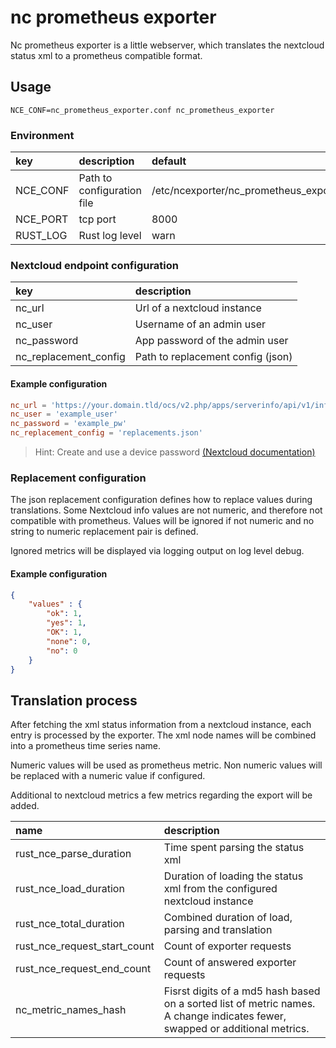 # nc prometheus exporter
Nc prometheus exporter is a little webserver, which translates the nextcloud status xml
to a prometheus compatible format.

## Usage
```shell
NCE_CONF=nc_prometheus_exporter.conf nc_prometheus_exporter
```

### Environment
| key                    | description                | default |
|:-----------------------|:---------------------------|:--------|
| NCE_CONF               | Path to configuration file | /etc/ncexporter/nc_prometheus_exporter.conf |
| NCE_PORT               | tcp port                   | 8000    |
| RUST_LOG               | Rust log level             | warn    |


### Nextcloud endpoint configuration
| key                    | description                       |
|:-----------------------|:----------------------------------|
| nc_url                 | Url of a nextcloud instance       |
| nc_user                | Username of an admin user         |
| nc_password            | App password of the admin user    |
| nc_replacement_config  | Path to replacement config (json) |

#### Example configuration
```conf
nc_url = 'https://your.domain.tld/ocs/v2.php/apps/serverinfo/api/v1/info'
nc_user = 'example_user'
nc_password = 'example_pw'
nc_replacement_config = 'replacements.json'
```
> Hint: Create and use a device password [(Nextcloud documentation)](https://docs.nextcloud.com/server/latest/user_manual/en/session_management.html#managing-devices)

### Replacement configuration
The json replacement configuration defines how to replace values during translations.
Some Nextcloud info values are not numeric, and therefore not compatible with
prometheus.
Values will be ignored if not numeric and no string to numeric replacement
pair is defined.

Ignored metrics will be displayed via logging output on log level debug.

#### Example configuration

```json
{
    "values" : {
        "ok": 1,
        "yes": 1,
        "OK": 1,
        "none": 0,
        "no": 0
    }
}
```

## Translation process

After fetching the xml status information from a nextcloud instance,
each entry is processed by the exporter.
The xml node names will be combined into a prometheus time series name.

Numeric values will be used as prometheus metric. Non numeric values
will be replaced with a numeric value if configured.

Additional to nextcloud metrics a few metrics regarding the export will be
added.

| name                         | description |
|:-----------------------------|:------------|
| rust_nce_parse_duration      | Time spent parsing the status xml  |
| rust_nce_load_duration       | Duration of loading the status xml from the configured nextcloud instance |
| rust_nce_total_duration      | Combined duration of load, parsing and translation |
| rust_nce_request_start_count | Count of exporter requests |
| rust_nce_request_end_count   | Count of answered exporter requests |
| nc_metric_names_hash         | Fisrst digits of a md5 hash based on a sorted list of metric names. A change indicates fewer, swapped or additional metrics. |